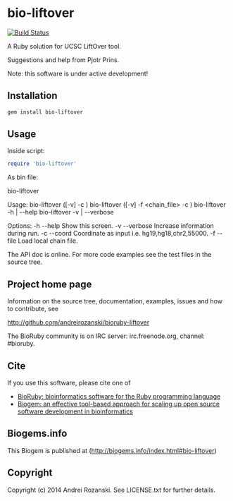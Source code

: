 # bio-liftover

[![Build Status](https://secure.travis-ci.org/andreirozanski/bioruby-liftover.png)](http://travis-ci.org/andreirozanski/bioruby-liftover)

A Ruby solution for UCSC LiftOver tool.

Suggestions and help from  Pjotr Prins.

Note: this software is under active development!

## Installation

```sh
gem install bio-liftover
```

## Usage

Inside script:

```ruby
require 'bio-liftover'

```

As bin file:



bio-liftover

Usage:
 bio-liftover ([-v] -c <genome1> <genome2> <chromosome> <start> <end>)
 bio-liftover ([-v] -f <chain_file> -c <genome1> <genome2> <chromosome> <start> <end>)
 bio-liftover -h | --help
 bio-liftover -v | --verbose

Options:
  -h --help  Show this screen.
  -v --verbose  Increase information during run.
  -c --coord  Coordinate as input i.e. hg19,hg18,chr2,55000.
  -f --file  Load local chain file.


The API doc is online. For more code examples see the test files in
the source tree.
        
## Project home page

Information on the source tree, documentation, examples, issues and
how to contribute, see

  http://github.com/andreirozanski/bioruby-liftover

The BioRuby community is on IRC server: irc.freenode.org, channel: #bioruby.

## Cite

If you use this software, please cite one of
  
* [BioRuby: bioinformatics software for the Ruby programming language](http://dx.doi.org/10.1093/bioinformatics/btq475)
* [Biogem: an effective tool-based approach for scaling up open source software development in bioinformatics](http://dx.doi.org/10.1093/bioinformatics/bts080)

## Biogems.info

This Biogem is published at (http://biogems.info/index.html#bio-liftover)

## Copyright

Copyright (c) 2014 Andrei Rozanski. See LICENSE.txt for further details.

